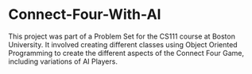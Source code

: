 # Connect-Four-With-AI
This project was part of a Problem Set for the CS111 course at Boston University. It involved creating different classes using Object Oriented Programming to create the different aspects of the Connect Four Game, including variations of AI Players. 
